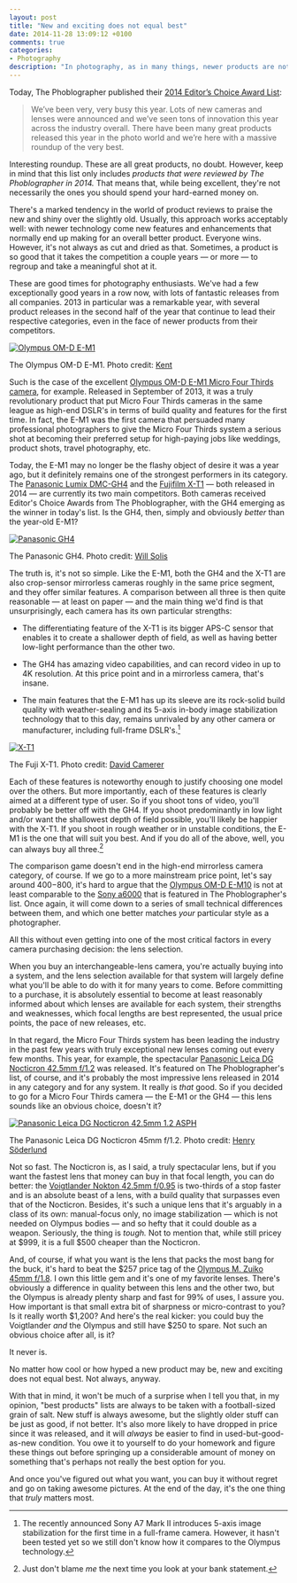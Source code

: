 ```yaml
---
layout: post
title: "New and exciting does not equal best"
date: 2014-11-28 13:09:12 +0100
comments: true
categories: 
- Photography
description: "In photography, as in many things, newer products are not always better."
---
```


Today, The Phoblographer published their [2014 Editor’s Choice Award List](http://www.thephoblographer.com/2014/11/28/phoblographers-2014-editors-choice-award-list/):

> We’ve been very, very busy this year. Lots of new cameras and lenses were announced and we’ve seen tons of innovation this year across the industry overall. There have been many great products released this year in the photo world and we’re here with a massive roundup of the very best.

Interesting roundup. These are all great products, no doubt. However, keep in mind that this list only includes _products that were reviewed by The Phoblographer in 2014._ That means that, while being excellent, they're not necessarily the ones you should spend your hard-earned money on. 

There's a marked tendency in the world of product reviews to praise the new and shiny over the slightly old. Usually, this approach works acceptably well: with newer technology come new features and enhancements that normally end up making for an overall better product. Everyone wins. However, it's not always as cut and dried as that. Sometimes, a product is so good that it takes the competition a couple years — or more — to regroup and take a meaningful shot at it.

These are good times for photography enthusiasts. We've had a few exceptionally good years in a row now, with lots of fantastic releases from all companies. 2013 in particular was a remarkable year, with several product releases in the second half of the year that continue to lead their respective categories, even in the face of newer products from their competitors. 

<p class="extra-width"><a href="https://www.flickr.com/photos/kentkc/14149050797" title="Olympus OM-D E-M1 by Kent, on Flickr"><img src="https://farm3.staticflickr.com/2919/14149050797_f53b24a482_h.jpg" alt="Olympus OM-D E-M1"></a></p>

<p class="photo-credit">The Olympus OM-D E-M1. Photo credit: <a href="https://www.flickr.com/photos/kentkc/">Kent</a></p>

Such is the case of the excellent [Olympus OM-D E-M1 Micro Four Thirds camera](http://www.amazon.com/gp/product/B00NGSLTBC/ref=as_li_tl?ie=UTF8&camp=1789&creative=390957&creativeASIN=B00NGSLTBC&linkCode=as2&tag=analogsens-20&linkId=AYILEIZGZDYF3JMB), for example. Released in September of 2013, it was a truly revolutionary product that put Micro Four Thirds cameras in the same league as high-end DSLR's in terms of build quality and features for the first time. In fact, the E-M1 was the first camera that persuaded many professional photographers to give the Micro Four Thirds system a serious shot at becoming their preferred setup for high-paying jobs like weddings, product shots, travel photography, etc.

Today, the E-M1 may no longer be the flashy object of desire it was a year ago, but it definitely remains one of the strongest performers in its category. The [Panasonic Lumix DMC-GH4](http://www.amazon.com/gp/product/B00I9GYG8O/ref=as_li_tl?ie=UTF8&camp=1789&creative=390957&creativeASIN=B00I9GYG8O&linkCode=as2&tag=analogsens-20&linkId=34VFQSSI2INQ46M5) and the [Fujifilm X-T1](http://www.amazon.com/gp/product/B00HYAL88W/ref=as_li_tl?ie=UTF8&camp=1789&creative=390957&creativeASIN=B00HYAL88W&linkCode=as2&tag=analogsens-20&linkId=OG2CFONST4IJI45E) — both released in 2014 — are currently its two main competitors. Both cameras received Editor's Choice Awards from The Phoblographer, with the GH4 emerging as the winner in today's list. Is the GH4, then, simply and obviously _better_ than the year-old E-M1?

<p class="extra-width"><a href="https://www.flickr.com/photos/fresh_soup/14296557895" title="Panasonic GH4 by Will Solis, on Flickr"><img src="https://farm4.staticflickr.com/3829/14296557895_1dec490df5_h.jpg" alt="Panasonic GH4"></a></p>

<p class="photo-credit">The Panasonic GH4. Photo credit: <a href="https://www.flickr.com/photos/fresh_soup/">Will Solis</a></p>

The truth is, it's not so simple. Like the E-M1, both the GH4 and the X-T1 are also crop-sensor mirrorless cameras roughly in the same price segment, and they offer similar features. A comparison between all three is then quite reasonable — at least on paper — and the main thing we'd find is that unsurprisingly, each camera has its own particular strengths:

* The differentiating feature of the X-T1 is its bigger APS-C sensor that enables it to create a shallower depth of field, as well as having better low-light performance than the other two.

* The GH4 has amazing video capabilities, and can record video in up to 4K resolution. At this price point and in a mirrorless camera, that's insane.

* The main features that the E-M1 has up its sleeve are its rock-solid build quality with weather-sealing and its 5-axis in-body image stabilization technology that to this day, remains unrivaled by any other camera or manufacturer, including full-frame DSLR's.[^camera1]

[^camera1]: The recently announced Sony A7 Mark II introduces 5-axis image stabilization for the first time in a full-frame camera. However, it hasn't been tested yet so we still don't know how it compares to the Olympus technology.

<p class="extra-width"><a href="https://www.flickr.com/photos/k100dave/13441006743" title="X-T1 by David Camerer, on Flickr"><img src="https://farm6.staticflickr.com/5322/13441006743_1df8e32b3f_h.jpg" alt="X-T1"></a></p>

<p class="photo-credit">The Fuji X-T1. Photo credit: <a href="https://www.flickr.com/photos/k100dave/">David Camerer</a></p>

Each of these features is noteworthy enough to justify choosing one model over the others. But more importantly, each of these features is clearly aimed at a different type of user. So if you shoot tons of video, you'll probably be better off with the GH4. If you shoot predominantly in low light and/or want the shallowest depth of field possible, you'll likely be happier with the X-T1. If you shoot in rough weather or in unstable conditions, the E-M1 is the one that will suit you best. And if you do all of the above, well, you can always buy all three.[^camera2]

[^camera2]: Just don't blame _me_ the next time you look at your bank statement.

The comparison game doesn't end in the high-end mirrorless camera category, of course. If we go to a more mainstream price point, let's say around $400-$800, it's hard to argue that the [Olympus OM-D E-M10](http://www.amazon.com/gp/product/B00HPQ09H6/ref=as_li_tl?ie=UTF8&camp=1789&creative=390957&creativeASIN=B00HPQ09H6&linkCode=as2&tag=analogsens-20&linkId=SRKZ2MO2PZNRPRNH) is not at least comparable to the [Sony a6000](http://www.amazon.com/gp/product/B00I8BICCG/ref=as_li_tl?ie=UTF8&camp=1789&creative=390957&creativeASIN=B00I8BICCG&linkCode=as2&tag=analogsens-20&linkId=5HKXEMLEU5FKKJTO) that is featured in The Phoblographer's list. Once again, it will come down to a series of small technical differences between them, and which one better matches _your_ particular style as a photographer.

All this without even getting into one of the most critical factors in every camera purchasing decision: the lens selection.

When you buy an interchangeable-lens camera, you're actually buying into a system, and the lens selection available for that system will largely define what you'll be able to do with it for many years to come. Before committing to a purchase, it is absolutely essential to become at least reasonably informed about which lenses are available for each system, their strengths and weaknesses, which focal lengths are best represented, the usual price points, the pace of new releases, etc.

In that regard, the Micro Four Thirds system has been leading the industry in the past few years with truly exceptional new lenses coming out every few months. This year, for example, the spectacular [Panasonic Leica DG Nocticron 42.5mm f/1.2](http://www.amazon.com/gp/product/B00HXE4GZQ/ref=as_li_tl?ie=UTF8&camp=1789&creative=390957&creativeASIN=B00HXE4GZQ&linkCode=as2&tag=analogsens-20&linkId=37PIA66A46YK5B5Q) was released. It's featured on The Phoblographer's list, of course, and it's probably the most impressive lens released in 2014 in any category and for any system. It really is _that_ good. So if you decided to go for a Micro Four Thirds camera — the E-M1 or the GH4 — this lens sounds like an obvious choice, doesn't it?

<p class="extra-width"><a href="https://www.flickr.com/photos/hrns/13167420533" title="Panasonic Leica DG Nocticron 42.5mm 1.2 ASPH by Henry Söderlund, on Flickr"><img src="https://farm8.staticflickr.com/7395/13167420533_ebfbbf3258_h.jpg" alt="Panasonic Leica DG Nocticron 42.5mm 1.2 ASPH"></a></p>

<p class="photo-credit">The Panasonic Leica DG Nocticron 45mm f/1.2. Photo credit: <a href="https://www.flickr.com/photos/hrns/">Henry Söderlund</a></p>

Not so fast. The Nocticron is, as I said, a truly spectacular lens, but if you want the fastest lens that money can buy in that focal length, you can do better: the [Voigtlander Nokton 42.5mm f/0.95](http://www.amazon.com/gp/product/B00EHG419Y/ref=as_li_tl?ie=UTF8&camp=1789&creative=390957&creativeASIN=B00EHG419Y&linkCode=as2&tag=analogsens-20&linkId=LZVW6YNS2ZX6ZVEV) is two-thirds of a stop faster and is an absolute beast of a lens, with a build quality that surpasses even that of the Nocticron. Besides, it's such a unique lens that it's arguably in a class of its own: manual-focus only, no image stabilization — which is not needed on Olympus bodies — and so hefty that it could double as a weapon. Seriously, the thing is _tough._ Not to mention that, while still pricey at $999, it is a full $500 cheaper than the Nocticron.

And, of course, if what you want is the lens that packs the most bang for the buck, it's hard to beat the $257 price tag of the [Olympus M. Zuiko 45mm f/1.8](http://www.amazon.com/gp/product/B0058G40O8/ref=as_li_tl?ie=UTF8&camp=1789&creative=390957&creativeASIN=B0058G40O8&linkCode=as2&tag=analogsens-20&linkId=AEKE4KWANAKUSJ4Z). I own this little gem and it's one of my favorite lenses. There's obviously a difference in quality between this lens and the other two, but the Olympus is already plenty sharp and fast for 99% of uses, I assure you. How important is that small extra bit of sharpness or micro-contrast to you? Is it really worth $1,200? And here's the real kicker: you could buy the Voigtlander _and_ the Olympus and still have $250 to spare. Not such an obvious choice after all, is it?

It never is.

No matter how cool or how hyped a new product may be, new and exciting does not equal best. Not always, anyway. 

With that in mind, it won't be much of a surprise when I tell you that, in my opinion, "best products" lists are always to be taken with a football-sized grain of salt. New stuff is always awesome, but the slightly older stuff can be just as good, if not better. It's also more likely to have dropped in price since it was released, and it will _always_ be easier to find in used-but-good-as-new condition. You owe it to yourself to do your homework and figure these things out before springing up a considerable amount of money on something that's perhaps not really the best option for you.

And once you've figured out what you want, you can buy it without regret and go on taking awesome pictures. At the end of the day, it's the one thing that _truly_ matters most.
